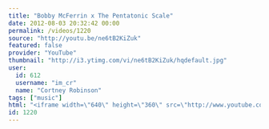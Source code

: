 ```yaml
---
title: "Bobby McFerrin x The Pentatonic Scale"
date: 2012-08-03 20:32:42 00:00
permalink: /videos/1220
source: "http://youtu.be/ne6tB2KiZuk"
featured: false
provider: "YouTube"
thumbnail: "http://i3.ytimg.com/vi/ne6tB2KiZuk/hqdefault.jpg"
user:
  id: 612
  username: "im_cr"
  name: "Cortney Robinson"
tags: ["music"]
html: "<iframe width=\"640\" height=\"360\" src=\"http://www.youtube.com/embed/ne6tB2KiZuk?wmode=transparent&fs=1&feature=oembed\" frameborder=\"0\" allowfullscreen></iframe>"
id: 1220
---
```


